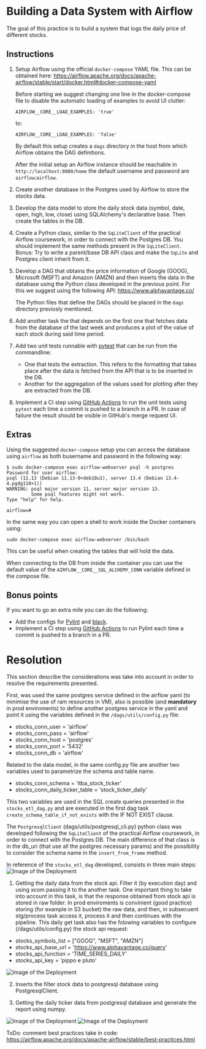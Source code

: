 
# Building a Data System with Airflow

The goal of this practice is to build a system that logs the daily price of different stocks.

## Instructions

1. Setup Airflow using the official `docker-compose` YAML file. This can be obtained here:
    https://airflow.apache.org/docs/apache-airflow/stable/start/docker.html#docker-compose-yaml
    
    Before starting we suggest changing one line in the docker-compose file to disable the automatic loading of examples to avoid UI clutter:
    ```
    AIRFLOW__CORE__LOAD_EXAMPLES: 'true'
    ```
    to:
    ```
    AIRFLOW__CORE__LOAD_EXAMPLES: 'false'
    ```
    
    By default this setup creates a `dags` directory in the host from which Airflow obtains the DAG definitions.

    After the initial setup an Airflow instance should be reachable in `http://localhost:8080/home` the default username and password are `airflow`:`airflow`.

2. Create another database in the Postgres used by Airflow to store the stocks data.

3. Develop the data model to store the daily stock data (symbol, date, open, high, low, close) using SQLAlchemy's declarative base. Then create the tables in the DB.

4. Create a Python class, similar to the `SqLiteClient` of the practical Airflow coursework, in order to connect with the Postgres DB. You should implement the same methods present in the `SqLiteClient`. Bonus: Try to write a parent/base DB API class and make the `SqLite` and Postgres client inherit from it.

5. Develop a DAG that obtains the price information of Google (GOOG), Microsoft (MSFT) and Amazon (AMZN) and then inserts the data in the database using the Python class developed in the previous point.
   For this we suggest using the following API:
   https://www.alphavantage.co/

   The Python files that define the DAGs should be placed in the `dags` directory previosly mentioned. 

6. Add another task the that depends on the first one that fetches data from the database of the last week and produces a plot of the value of each stock during said time period.

7. Add two unit tests runnable with [pytest](https://docs.pytest.org/) that can be run from the commandline:
    - One that tests the extraction. This refers to the formatting that takes place after the data is fetched from the API that is to be inserted in the DB. 
    - Another for the aggregation of the values used for plotting after they are extracted from the DB.

8. Implement a CI step using [GitHub Actions](https://docs.github.com/en/actions) to run the unit tests using `pytest` each time a commit is pushed to a branch in a PR. In case of failure the result should be visible in GitHub's merge request UI.


## Extras
Using the suggested `docker-compose` setup you can access the database using `airflow` as both busername and password in the following way:
```
$ sudo docker-compose exec airflow-webserver psql -h postgres
Password for user airflow: 
psql (11.13 (Debian 11.13-0+deb10u1), server 13.4 (Debian 13.4-4.pgdg110+1))
WARNING: psql major version 11, server major version 13.
         Some psql features might not work.
Type "help" for help.

airflow=# 
```

In the same way you can open a shell to work inside the Docker containers using:
```
sudo docker-compose exec airflow-webserver /bin/bash
```
This can be useful when creating the tables that will hold the data.

When connecting to the DB from inside the container you can use the default value of the `AIRFLOW__CORE__SQL_ALCHEMY_CONN` variable defined in the compose file.

## Bonus points

If you want to go an extra mile you can do the following:
* Add the configs for [Pylint](https://pylint.org/) and [black](https://black.readthedocs.io/en/stable/).
* Implement a CI step using [GitHub Actions](https://docs.github.com/en/actions) to run Pylint each time a commit is pushed to a branch in a PR.

# Resolution

This section describe the considerations was take into account in order to resolve the requirements presented.

First, was used the same postgres service defined in the airflow yaml (to minimise the use of ram resources in VM), also is possible (and **mandatory** in prod enviroments) to define another postgres service in the yaml and point it using the variables defined in the `/dags/utils/config.py` file:

* stocks_conn_user = 'airflow'
* stocks_conn_pass = 'airflow'
* stocks_conn_host = 'postgres'
* stocks_conn_port = '5432'
* stocks_conn_db = 'airflow'

Related to the data model, in the same config.py file are another two variables used to parametrize the schema and table name. 

* stocks_conn_schema = 'itba_stock_ticker'
* stocks_conn_daily_ticker_table = 'stock_ticker_daily'

This two variables are used in the SQL create queries presented in the `stocks_etl_dag.py` and are executed in the first dag task `create_schema_table_if_not_exists` with the IF NOT EXIST clause.  

The `PostgresqlClient` (dags/utils/postgresql_cli.py) python class was developed following the `SqLiteClient` of the practical Airflow coursework, in order to connect with the Postgres DB. The main difference of that class is in the db_uri (that use all the postgres necessary params) and the possibility to consider the schema name in the `insert_from_frame` method.

In reference of the `stocks_etl_dag` developed, consists in three main steps:
![Image of the Deployment](https://github.com/flanfranco/itba-cde-tpf-python-applications/blob/main/documentation/resources/images/01_stocks_etl_dag.png)
1. Getting the daily data from the stock api. Filter it (by execution day) and using xcom passing it to the another task. One important thing to take into account in this task, is that the response obtained from stock api is stored in raw folder. In prod enviroments is convinient (good practice) storing (for example in S3 bucket) the raw data, and then, in subsecuent stg/process task access it, process it and then continues with the pipeline. This daily get task also has the folowing variables to configure (/dags/utils/config.py) the stock api request:
* stocks_symbols_list = ["GOOG", "MSFT", "AMZN"]
* stocks_api_base_url = 'https://www.alphavantage.co/query'
* stocks_api_function = 'TIME_SERIES_DAILY'
* stocks_api_key = 'pippo e pluto'

![Image of the Deployment](https://github.com/flanfranco/itba-cde-tpf-python-applications/blob/main/documentation/resources/images/04_raw_data_folder.png)

2. Inserts the filter stock data to postgresql database using PostgresqlClient.

3. Getting the daily ticker data from postgresql database and generate the report using numpy. 

![Image of the Deployment](https://github.com/flanfranco/itba-cde-tpf-python-applications/blob/main/documentation/resources/images/05_reports_folder.png)
![Image of the Deployment](https://github.com/flanfranco/itba-cde-tpf-python-applications/blob/main/documentation/resources/images/06_example_weekly_report.png)

ToDo: comment best practices take in code:
https://airflow.apache.org/docs/apache-airflow/stable/best-practices.html
